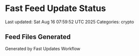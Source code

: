 # Fast Feed Update Status
Last updated: Sat Aug 16 07:59:52 UTC 2025
Categories: crypto

## Feed Files Generated

Generated by Fast Updates Workflow
